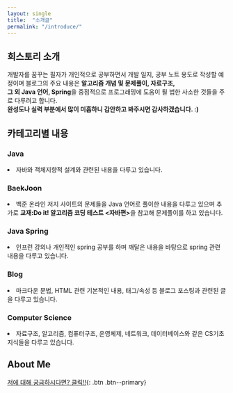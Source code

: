 ```yaml
---
layout: single
title:  "소개글"
permalink: "/introduce/"
---
```

## 희스토리 소개
개발자를 꿈꾸는 필자가 개인적으로 공부하면서 개발 일지, 공부 노트 용도로 작성할 예정이며 블로그의 주요 내용은 <strong>알고리즘 개념 및 문제풀이, 자료구조, <br>
그 외 Java 언어, Spring</strong>을 중점적으로 프로그래밍에 도움이 될 법한 사소한 것들을 주로 다루려고 합니다. <br>
<strong>완성도나 실력 부분에서 많이 미흡하니 감안하고 봐주시면 감사하겠습니다. :)</strong>


## 카테고리별 내용
### Java
<li>자바와 객체지향적 설계와 관련된 내용을 다루고 있습니다.</li>

### BaekJoon
<li>백준 온라인 저지 사이트의 문제들을 Java 언어로 풀이한 내용을 다루고 있으며 추가로 <strong>교재:Do it! 알고리즘 코딩 테스트 &lt;자바편&gt;</strong>을 참고해 문제풀이를 하고 있습니다.
</li>

### Java Spring
<li>인프런 강의나 개인적인 spring 공부를 하며 깨달은 내용을 바탕으로 spring 관련 내용을 다루고 있습니다.</li>

### Blog
<li>마크다운 문법, HTML 관련 기본적인 내용, 태그/속성 등 블로그 포스팅과 관련된 글을 다루고 있습니다.</li>

### Computer Science
<li>자료구조, 알고리즘, 컴퓨터구조, 운영체제, 네트워크, 데이터베이스와 같은 CS기초지식들을 다루고 있습니다.
</li>

## About Me
[저에 대해 궁금하시다면? 클릭!!](https://github.com/heebum99){: .btn .btn--primary}
